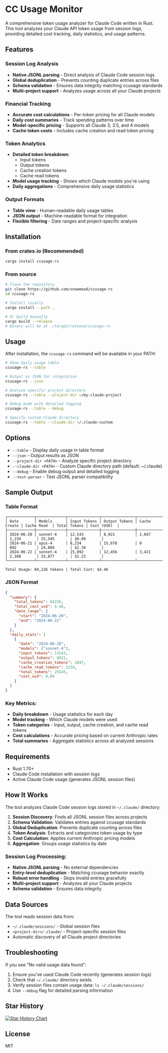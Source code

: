 # CC Usage Monitor

A comprehensive token usage analyzer for Claude Code written in Rust. This tool analyzes your Claude API token usage from session logs, providing detailed cost tracking, daily statistics, and usage patterns.

## Features

### Session Log Analysis

- **Native JSONL parsing** - Direct analysis of Claude Code session logs
- **Global deduplication** - Prevents counting duplicate entries across files
- **Schema validation** - Ensures data integrity matching ccusage standards
- **Multi-project support** - Analyzes usage across all your Claude projects

### Financial Tracking

- **Accurate cost calculations** - Per-token pricing for all Claude models
- **Daily cost summaries** - Track spending patterns over time
- **Model-specific pricing** - Supports all Claude 3, 3.5, and 4 models
- **Cache token costs** - Includes cache creation and read token pricing

### Token Analytics

- **Detailed token breakdown**:
  - Input tokens
  - Output tokens
  - Cache creation tokens
  - Cache read tokens
- **Model usage tracking** - Shows which Claude models you're using
- **Daily aggregations** - Comprehensive daily usage statistics

### Output Formats

- **Table view** - Human-readable daily usage tables
- **JSON output** - Machine-readable format for integration
- **Flexible filtering** - Date ranges and project-specific analysis

## Installation

### From crates.io (Recommended)

```bash
cargo install ccusage-rs
```

### From source

```bash
# Clone the repository
git clone https://github.com/snowmead/ccusage-rs
cd ccusage-rs

# Install locally
cargo install --path .

# Or build manually
cargo build --release
# Binary will be at ./target/release/ccusage-rs
```

## Usage

After installation, the `ccusage-rs` command will be available in your PATH:

```bash
# Show daily usage table
ccusage-rs --table

# Output as JSON for integration
ccusage-rs --json

# Analyze specific project directory
ccusage-rs --table --project-dir ~/my-claude-project

# Debug mode with detailed logging
ccusage-rs --table --debug

# Specify custom Claude directory
ccusage-rs --table --claude-dir ~/.claude-custom
```

## Options

- `--table` - Display daily usage in table format
- `--json` - Output results as JSON
- `--project-dir <PATH>` - Analyze specific project directory
- `--claude-dir <PATH>` - Custom Claude directory path (default: ~/.claude)
- `--debug` - Enable debug output and detailed logging
- `--test-parser` - Test JSONL parser compatibility

## Sample Output

### Table Format

```
┌────────────┬─────────────┬──────────────┬───────────────┬──────────────┬─────────────┬──────────────┬─────────────┐
│ Date       │ Models      │ Input Tokens │ Output Tokens │ Cache Create │ Cache Read  │ Total Tokens │ Cost (USD)  │
├────────────┼─────────────┼──────────────┼───────────────┼──────────────┼─────────────┼──────────────┼─────────────┤
│ 2024-06-20 │ sonnet-4    │ 12,543       │ 8,921         │ 2,847        │ 1,234       │ 25,545       │ $0.89       │
│ 2024-06-21 │ opus-4      │ 8,234        │ 15,678        │ 0            │ 892         │ 24,804       │ $2.34       │
│ 2024-06-22 │ sonnet-4    │ 15,892       │ 12,456        │ 3,421        │ 2,108       │ 33,877       │ $1.23       │
└────────────┴─────────────┴──────────────┴───────────────┴──────────────┴─────────────┴──────────────┴─────────────┘

Total Usage: 84,226 tokens | Total Cost: $4.46
```

### JSON Format

```json
{
  "summary": {
    "total_tokens": 84226,
    "total_cost_usd": 4.46,
    "date_range": {
      "start": "2024-06-20",
      "end": "2024-06-22"
    }
  },
  "daily_stats": [
    {
      "date": "2024-06-20",
      "models": ["sonnet-4"],
      "input_tokens": 12543,
      "output_tokens": 8921,
      "cache_creation_tokens": 2847,
      "cache_read_tokens": 1234,
      "total_tokens": 25545,
      "cost_usd": 0.89
    }
  ]
}
```

### Key Metrics:

- **Daily breakdown** - Usage statistics for each day
- **Model tracking** - Which Claude models were used
- **Token categories** - Input, output, cache creation, and cache read tokens
- **Cost calculations** - Accurate pricing based on current Anthropic rates
- **Total summaries** - Aggregate statistics across all analyzed sessions

## Requirements

- Rust 1.70+
- Claude Code installation with session logs
- Active Claude Code usage (generates JSONL session files)

## How It Works

The tool analyzes Claude Code session logs stored in `~/.claude/` directory:

1. **Session Discovery**: Finds all JSONL session files across projects
2. **Schema Validation**: Validates entries against ccusage standards
3. **Global Deduplication**: Prevents duplicate counting across files
4. **Token Analysis**: Extracts and categorizes token usage by type
5. **Cost Calculation**: Applies current Anthropic pricing models
6. **Aggregation**: Groups usage statistics by date

### Session Log Processing:

- **Native JSONL parsing** - No external dependencies
- **Entry-level deduplication** - Matching ccusage behavior exactly
- **Robust error handling** - Skips invalid entries gracefully
- **Multi-project support** - Analyzes all your Claude projects
- **Schema validation** - Ensures data integrity

## Data Sources

The tool reads session data from:

- `~/.claude/sessions/` - Global session files
- `<project-dir>/.claude/` - Project-specific session files
- Automatic discovery of all Claude project directories

## Troubleshooting

If you see "No valid usage data found":

1. Ensure you've used Claude Code recently (generates session logs)
2. Check that `~/.claude/` directory exists
3. Verify session files contain usage data: `ls ~/.claude/sessions/`
4. Use `--debug` flag for detailed parsing information

## Star History

<a href="https://www.star-history.com/#snowmead/ccusage-rs&Date">
    <picture>
        <source media="(prefers-color-scheme: dark)" srcset="https://api.star-history.com/svg?repos=snowmead/ccusage-rs&type=Date&theme=dark" />
        <source media="(prefers-color-scheme: light)" srcset="https://api.star-history.com/svg?repos=snowmead/ccusage-rs&type=Date" />
        <img alt="Star History Chart" src="https://api.star-history.com/svg?repos=snowmead/ccusage-rs&type=Date" />
    </picture>
</a>

## License

MIT
